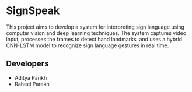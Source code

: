 # SignSpeak

This project aims to develop a system for interpreting sign language using computer vision and deep learning techniques. The system captures video input, processes the frames to detect hand landmarks, and uses a hybrid CNN-LSTM model to recognize sign language gestures in real time.



## Developers

- Aditya Parikh
- Raheel Parekh

